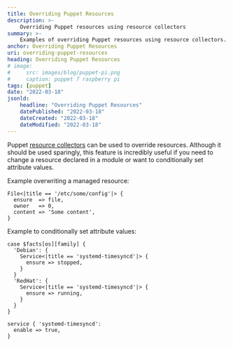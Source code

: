 ```yaml
---
title: Overriding Puppet Resources
description: >-
    Overriding Puppet resources using resource collectors
summary: >-
    Examples of overriding Puppet resources using resource collectors.
anchor: Overriding Puppet Resources
uri: overriding-puppet-resources
heading: Overriding Puppet Resources
# image:
#     src: images/blog/puppet-pi.png
#     caption: puppet 7 raspberry pi
tags: [puppet]
date: "2022-03-18"
jsonld:
    headline: "Overriding Puppet Resources"
    datePublished: "2022-03-18"
    dateCreated: "2022-03-18"
    dateModified: "2022-03-18"
---
```


Puppet 
[resource collectors](https://puppet.com/docs/puppet/7/lang_collectors.html)
can be used to override resources. Although it should be used sparingly, this 
feature is incredibly useful if you need to change a resource declared in a 
module or want to conditionally set attribute values.

Example overwriting a managed resource:

```puppet
File<|title == '/etc/some/config'|> {
  ensure  => file,
  owner   => 0,
  content => 'Some content',
}
```

Example to conditionally set attribute values:

```puppet
case $facts[os][family] {
  'Debian': {
    Service<|title == 'systemd-timesyncd'|> {
      ensure => stopped,
    }
  }
  'RedHat': {
    Service<|title == 'systemd-timesyncd'|> {
      ensure => running,
    }
  }
}

service { 'systemd-timesyncd':
  enable => true,
}
```
